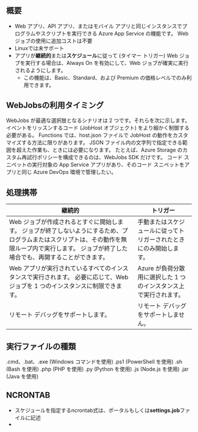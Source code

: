 #

## 概要

- Web アプリ、API アプリ、またはモバイル アプリと同じインスタンスでプログラムやスクリプトを実行できる Azure App Service の機能です。 Web ジョブの使用に追加コストは不要
- Linuxでは未サポート
- アプリが**継続的**または**スケジュール**に従って (タイマー トリガー) Web ジョブを実行する場合は、Always On を有効にして、Web ジョブが確実に実行されるようにします。 
  - この機能は、Basic、Standard、および Premium の価格レベルでのみ利用できます。

## WebJobsの利用タイミング

WebJobs が最適な選択肢となるシナリオは 2 つです。それらを次に示します。
イベントをリッスンするコード (JobHost オブジェクト) をより細かく制御する必要がある。 Functions では、host.json ファイルで JobHost の動作をカスタマイズする方法に限りがあります。 JSON ファイル内の文字列で指定できる範囲を超えた作業も、ときには必要になります。 たとえば、Azure Storage のカスタム再試行ポリシーを構成できるのは、WebJobs SDK だけです。
コード スニペットの実行対象の App Service アプリがあり、そのコード スニペットをアプリと同じ Azure DevOps 環境で管理したい。

## 処理携帯

継続的 | トリガー
----|-----
Web ジョブが作成されるとすぐに開始します。 ジョブが終了しないようにするため、プログラムまたはスクリプトは、その動作を無限ループ内で実行します。 ジョブが終了した場合でも、再開することができます。 | 手動またはスケジュールに従ってトリガーされたときにのみ開始します。
Web アプリが実行されているすべてのインスタンスで実行されます。 必要に応じて、Web ジョブを 1 つのインスタンスに制限できます。 | Azure が負荷分散用に選択した 1 つのインスタンス上で実行されます。
リモート デバッグをサポートします。 | リモート デバッグをサポートしません。

## 実行ファイルの種類

.cmd、.bat、.exe (Windows コマンドを使用)
.ps1 (PowerShell を使用)
.sh (Bash を使用)
.php (PHP を使用)
.py (Python を使用)
.js (Node.js を使用)
.jar (Java を使用)

## NCRONTAB

- スケジュールを指定するncrontab式は、ポータルもしくは**settings.job**ファイルに記述
- 
